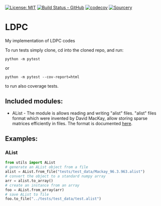 [![License: MIT](https://img.shields.io/badge/License-MIT-yellow.svg)](https://opensource.org/licenses/MIT)
[![Build Status - GitHub](https://github.com/YairMZ/LDPC/actions/workflows/python-app.yml/badge.svg)](https://github.com/YairMZ/LDPC/actions/workflows/python-app.yml/badge.svg)
[![codecov](https://codecov.io/gh/YairMZ/LDPC/branch/main/graph/badge.svg?token=2RR3afDfeD)](https://codecov.io/gh/YairMZ/LDPC)
[![Sourcery](https://img.shields.io/badge/Sourcery-enabled-brightgreen)](https://sourcery.ai)
# LDPC
My implementation of LDPC codes

To run tests simply clone, cd into the cloned repo, and run:
```
python -m pytest
```
or
```
python -m pytest --cov-report=html
```
to run also coverage tests.

## Included modules:
 - AList - The module is allows reading and writing "alist" files. "alist" files format which were invented by David 
MacKay, allow storing sparse matrices efficiently in files. The format is documented
[here](http://www.inference.org.uk/mackay/codes/alist.html).

## Examples:
### AList
```python
from utils import AList
# generate an AList object from a file
alist = AList.from_file("tests/test_data/Mackay_96.3.963.alist")
# convert the object to a standard numpy array
arr = alist.to_array()
# create an instance from an array
foo = AList.from_array(arr)
# save AList to file
foo.to_file("../tests/test_data/test.alist")
```